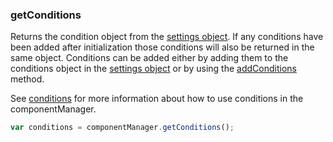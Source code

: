 ### <a name="getConditions"></a> getConditions

Returns the condition object from the [settings object](#settings). If any conditions have been added after initialization those conditions will also be returned in the same object. Conditions can be added either by adding them to the conditions object in the [settings object](#settings) or by using the [addConditions](#addConditions) method.

See [conditions](#conditions) for more information about how to use conditions in the componentManager.

```javascript
var conditions = componentManager.getConditions();
```
